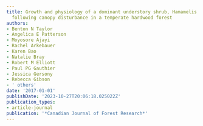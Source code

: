 ```yaml
---
title: Growth and physiology of a dominant understory shrub, Hamamelis virginiana,
  following canopy disturbance in a temperate hardwood forest
authors:
- Benton N Taylor
- Angelica E Patterson
- Moyosore Ajayi
- Rachel Arkebauer
- Karen Bao
- Natalie Bray
- Robert M Elliott
- Paul PG Gauthier
- Jessica Gersony
- Rebecca Gibson
- ' others'
date: '2017-01-01'
publishDate: '2023-10-27T20:06:18.025022Z'
publication_types:
- article-journal
publication: '*Canadian Journal of Forest Research*'
---
```

